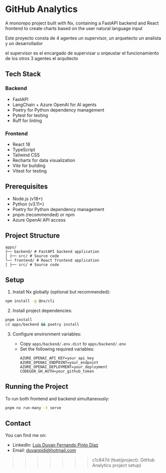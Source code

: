 # GitHub Analytics

A monorepo project built with Nx, containing a FastAPI backend and React frontend to create charts based on the user natural language input

Este proyecto consta de 4 agentes un supervisor, un arquetecto un analista y un desarrollador 

el supervisor es el encargado de supervisar u orqeustar el funcionamiento de los otros 3 agentes
el arquitecto

## Tech Stack

### Backend

- FastAPI
- LangChain + Azure OpenAI for AI agents
- Poetry for Python dependency management
- Pytest for testing
- Ruff for linting

### Frontend

- React 18
- TypeScript
- Tailwind CSS
- Recharts for data visualization
- Vite for building
- Vitest for testing

## Prerequisites

- Node.js (v18+)
- Python (v3.11+)
- Poetry for Python dependency management
- pnpm (recommended) or npm
- Azure OpenAI API access

## Project Structure

```
apps/
├── backend/ # FastAPI backend application
│ ├── src/ # Source code
└── frontend/ # React frontend application
│ ├── src/ # Source code
```

## Setup

1. Install Nx globally (optional but recommended):

```sh
npm install -g @nx/cli
```

2. Install project dependencies:

```sh
pnpm install
cd apps/backend && poetry install
```

3. Configure environment variables:

   - Copy `apps/backend/.env.dist` to `apps/backend/.env`
   - Set the following required variables:
     ```
     AZURE_OPENAI_API_KEY=your_api_key
     AZURE_OPENAI_ENDPOINT=your_endpoint
     AZURE_OPENAI_DEPLOYMENT=your_deployment
     CODEGEN_GH_AUTH=your_github_token
     ```

## Running the Project

To run both frontend and backend simultaneously:

```sh
pnpm nx run-many -t serve
```

## Contact

You can find me on:

- LinkedIn: [Luis Duvan Fernando Pinto Diaz](https://www.linkedin.com/in/duvanfernandopintodiaz/)
- Email: duvanpidi@hotmail.com
>>>>>>> c1c847d (feat(project): GitHub Analytics project setup)
